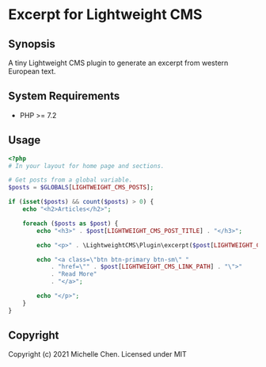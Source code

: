 # Excerpt for Lightweight CMS

## Synopsis

A tiny Lightweight CMS plugin to generate an excerpt from western European text.

## System Requirements

* PHP >= 7.2

## Usage

```php
<?php
# In your layout for home page and sections.

# Get posts from a global variable.
$posts = $GLOBALS[LIGHTWEIGHT_CMS_POSTS];

if (isset($posts) && count($posts) > 0) {
    echo "<h2>Articles</h2>";

    foreach ($posts as $post) {
        echo "<h3>" . $post[LIGHTWEIGHT_CMS_POST_TITLE] . "</h3>";

        echo "<p>" . \LightweightCMS\Plugin\excerpt($post[LIGHTWEIGHT_CMS_POST_CONTENT]) . " ";

        echo "<a class=\"btn btn-primary btn-sm\" "
            . "href=\"" . $post[LIGHTWEIGHT_CMS_LINK_PATH] . "\">"
            . "Read More"
            . "</a>";

        echo "</p>";
    }
}
```

## Copyright

Copyright (c) 2021 Michelle Chen. Licensed under MIT

